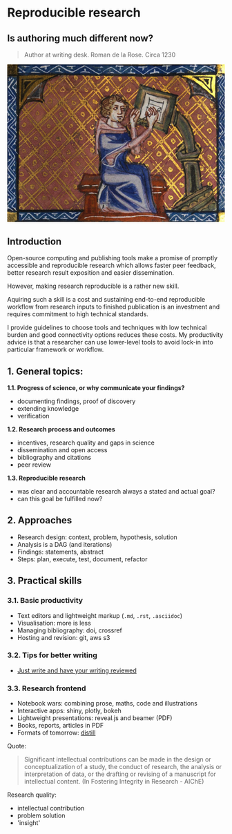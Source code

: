 # Reproducible research

## Is authoring much different now?

> Author at writing desk. Roman de la Rose. Circa 1230

![Author at work](images/Roman_de_la_Rose_f._28r_Author_at_writing_desk.jpg)

## Introduction

Open-source computing and publishing tools make 
a promise of promptly accessible and reproducible research 
which allows faster peer feedback, better research result 
exposition and easier dissemination.

However, making research reproducible is a rather new skill. 

Aquiring such a skill is a cost and sustaining end-to-end 
reproducible workflow from research inputs to finished 
publication is an investment and requires commitment
to high technical  standards.

I provide guidelines to choose tools and techniques 
with low technical burden and good connectivity options 
reduces these costs. My productivity advice is that a 
researcher can use lower-level tools to avoid lock-in 
into particular framework or workflow.


## 1. General topics:

**1.1. Progress of science, or why communicate your findings?**

  - documenting findings, proof of discovery
  - extending knowledge
  - verification
  
**1.2. Research process and outcomes**

  - incentives, research quality and gaps in science
  - dissemination and open access
  - bibliography and citations
  - peer review
  
**1.3. Reproducible research**

  - was clear and accountable research always a stated and actual goal?
  - can this goal be fulfilled now?

## 2. Approaches

- Research design: context, problem, hypothesis, solution
- Analysis is a DAG (and iterations)
- Findings: statements, abstract
- Steps: plan, execute, test, document, refactor

## 3. Practical skills

### 3.1. Basic productivity

- Text editors and lightweight markup (`.md`, `.rst`, `.asciidoc`)
- Visualisation: more is less
- Managing bibliography: doi, crossref
- Hosting and revision: git, aws s3

### 3.2. Tips for better writing

- [Just write and have your writing reviewed](https://academia.stackexchange.com/questions/731/how-to-improve-technical-writing)

### 3.3. Research frontend

- Notebook wars: combining prose, maths, code and illustrations
- Interactive apps: shiny, plotly, bokeh
- Lightweight presentations: reveal.js and beamer (PDF)
- Books, reports, articles in PDF
- Formats of tomorrow: [distill](https://distill.pub)


Quote:

> Significant intellectual contributions can be made in the design or conceptualization of a study, the conduct of research, the analysis or interpretation of data, or the drafting or revising of a manuscript for intellectual content. (In Fostering Integrity in Research - AIChE)


Research quality:

- intellectual contribution
- problem solution 
- 'insight' 


